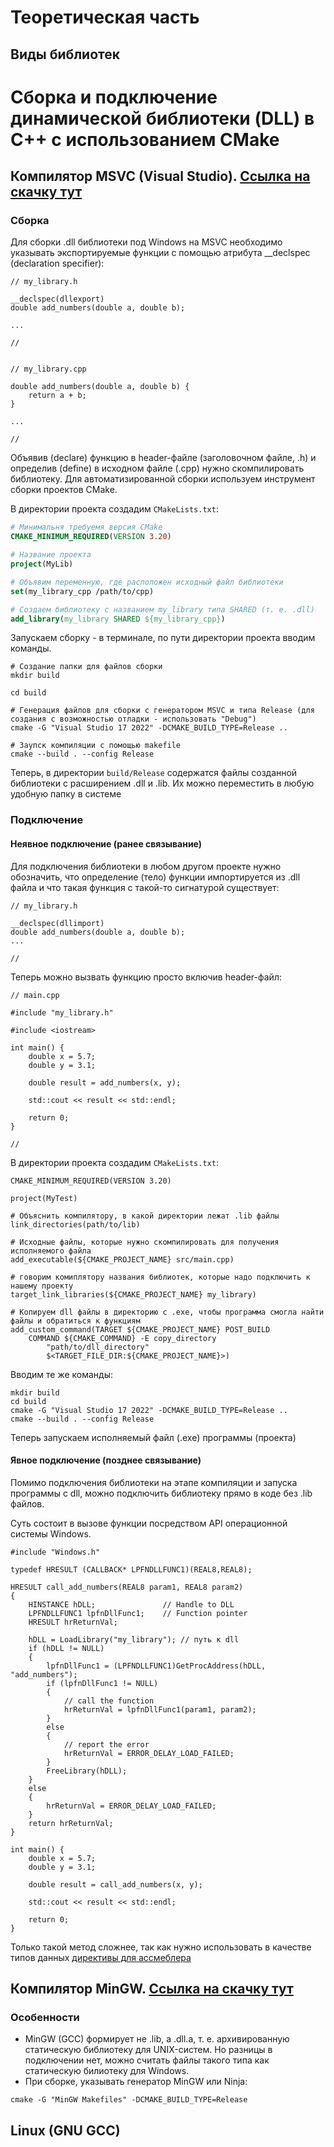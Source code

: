 # Теоретическая часть
## Виды библиотек

# Сборка и подключение динамической библиотеки (DLL) в C++ с использованием CMake
## Компилятор MSVC (Visual Studio). [Ссылка на скачку тут](https://visualstudio.microsoft.com/visual-cpp-build-tools/)

### Сборка
Для сборки .dll библиотеки под Windows на MSVC необходимо указывать экспортируемые функции с помощью атрибута __declspec (declaration specifier):
```
// my_library.h

__declspec(dllexport)
double add_numbers(double a, double b);

...

//


// my_library.cpp

double add_numbers(double a, double b) {
    return a + b;
}

...

//
```

Объявив (declare) функцию в header-файле (заголовочном файле, .h) и определив (define) в исходном файле (.cpp) нужно скомпилировать библиотеку. Для автоматизированной сборки используем инструмент сборки проектов CMake.

В директории проекта создадим ```CMakeLists.txt```:
```cmake
# Минимальня требуемя версия CMake
CMAKE_MINIMUM_REQUIRED(VERSION 3.20) 

# Название проекта
project(MyLib) 

# Объявим переменную, где расположен исходный файл библиотеки
set(my_library_cpp /path/to/cpp) 

# Создаем библиотеку с названием my_library типа SHARED (т. е. .dll)
add_library(my_library SHARED ${my_library_cpp}) 

```
Запускаем сборку - в терминале, по пути директории проекта вводим команды.
```
# Создание папки для файлов сборки
mkdir build 

cd build

# Генерация файлов для сборки с генератором MSVC и типа Release (для создания с возможностью отладки - использовать "Debug")
cmake -G "Visual Studio 17 2022" -DCMAKE_BUILD_TYPE=Release .. 

# Заупск компиляции с помощью makefile
cmake --build . --config Release 
```
Теперь, в директории ```build/Release``` содержатся файлы созданной библиотеки с расширением .dll и .lib. Их можно переместить в любую удобную папку в системе


### Подключение
#### Неявное подключение (ранее связывание)
Для подключения библиотеки в любом другом проекте нужно обозначить, что определение (тело) функции импортируется из .dll файла и что такая функция с такой-то сигнатурой существует:
```
// my_library.h

__declspec(dllimport)
double add_numbers(double a, double b);
...

//
```

Теперь можно вызвать функцию просто включив header-файл:
```
// main.cpp

#include "my_library.h"

#include <iostream>

int main() {
    double x = 5.7;
    double y = 3.1;

    double result = add_numbers(x, y);

    std::cout << result << std::endl;

    return 0;
}

//
```

В директории проекта создадим ```CMakeLists.txt```:
```
CMAKE_MINIMUM_REQUIRED(VERSION 3.20) 

project(MyTest) 

# Объяснить компилятору, в какой директории лежат .lib файлы 
link_directories(path/to/lib) 

# Исходные файлы, которые нужно скомпилировать для получения исполняемого файла 
add_executable(${CMAKE_PROJECT_NAME} src/main.cpp) 

# говорим комиплятору названия библиотек, которые надо подключить к нашему проекту
target_link_libraries(${CMAKE_PROJECT_NAME} my_library)

# Копируем dll файлы в директорию с .exe, чтобы программа смогла найти файлы и обратиться к функциям
add_custom_command(TARGET ${CMAKE_PROJECT_NAME} POST_BUILD
    COMMAND ${CMAKE_COMMAND} -E copy_directory
        "path/to/dll_directory"
        $<TARGET_FILE_DIR:${CMAKE_PROJECT_NAME}>)
```

Вводим те же команды:
```
mkdir build
cd build
cmake -G "Visual Studio 17 2022" -DCMAKE_BUILD_TYPE=Release ..
cmake --build . --config Release
```
Теперь запускаем исполняемый файл (.exe) программы (проекта)

#### Явное подключение (позднее связывание)

Помимо подключения библиотеки на этапе компиляции и запуска программы с dll, можно подключить библиотеку прямо в коде без .lib файлов. 

Суть состоит в вызове функции посредством API операционной системы Windows.

```
#include "Windows.h"

typedef HRESULT (CALLBACK* LPFNDLLFUNC1)(REAL8,REAL8);

HRESULT call_add_numbers(REAL8 param1, REAL8 param2)
{
    HINSTANCE hDLL;               // Handle to DLL
    LPFNDLLFUNC1 lpfnDllFunc1;    // Function pointer
    HRESULT hrReturnVal;

    hDLL = LoadLibrary("my_library"); // путь к dll
    if (hDLL != NULL)
    {
        lpfnDllFunc1 = (LPFNDLLFUNC1)GetProcAddress(hDLL, "add_numbers");
        if (lpfnDllFunc1 != NULL)
        {
            // call the function
            hrReturnVal = lpfnDllFunc1(param1, param2);
        }
        else
        {
            // report the error
            hrReturnVal = ERROR_DELAY_LOAD_FAILED;
        }
        FreeLibrary(hDLL);
    }
    else
    {
        hrReturnVal = ERROR_DELAY_LOAD_FAILED;
    }
    return hrReturnVal;
}

int main() { 
    double x = 5.7;
    double y = 3.1;

    double result = call_add_numbers(x, y);

    std::cout << result << std::endl;

    return 0;
}
```
Только такой метод сложнее, так как нужно использовать в качестве типов данных [директивы для ассмеблера](https://learn.microsoft.com/ru-ru/cpp/assembler/masm/directives-reference?view=msvc-170)


## Компилятор MinGW. [Ссылка на скачку тут](https://cygwin.com/install.html#:~:text=Installing%20and%20Updating%20Cygwin%20for%2064%2Dbit%20versions%20of%20Windows)
### Особенности
* MinGW (GCC) формирует не .lib, а .dll.a, т. е. архивированную статическую библиотеку для UNIX-систем. Но разницы в подключении нет, можно считать файлы такого типа как статическую билиотеку для Windows.
* При сборке, указывать генератор MinGW или Ninja:
```
cmake -G "MinGW Makefiles" -DCMAKE_BUILD_TYPE=Release
```

## Linux (GNU GCC)
